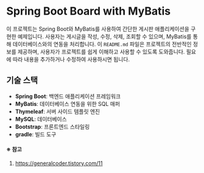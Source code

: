# Spring Boot Board with MyBatis

이 프로젝트는 Spring Boot와 MyBatis를 사용하여 간단한 게시판 애플리케이션을 구현한 예제입니다. 사용자는 게시글을 작성, 수정, 삭제, 조회할 수 있으며, MyBatis를 통해 데이터베이스와의 연동을 처리합니다.
이 `README.md` 파일은 프로젝트의 전반적인 정보를 제공하며, 사용자가 프로젝트를 쉽게 이해하고 사용할 수 있도록 도와줍니다. 필요에 따라 내용을 추가하거나 수정하여 사용하시면 됩니다.

## 기술 스택

- **Spring Boot**: 백엔드 애플리케이션 프레임워크
- **MyBatis**: 데이터베이스 연동을 위한 SQL 매퍼
- **Thymeleaf**: 서버 사이드 템플릿 엔진
- **MySQL**: 데이터베이스
- **Bootstrap**: 프론트엔드 스타일링
- **gradle**: 빌드 도구

#### ※ 참고

1. https://generalcoder.tistory.com/11
